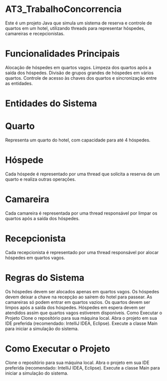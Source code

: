 # AT3_TrabalhoConcorrencia

Este é um projeto Java que simula um sistema de reserva e controle de quartos em um hotel, utilizando threads para representar hóspedes, camareiras e recepcionistas.

# Funcionalidades Principais
Alocação de hóspedes em quartos vagos.
Limpeza dos quartos após a saída dos hóspedes.
Divisão de grupos grandes de hóspedes em vários quartos.
Controle de acesso às chaves dos quartos e sincronização entre as entidades.
# Entidades do Sistema
# Quarto
Representa um quarto do hotel, com capacidade para até 4 hóspedes.

# Hóspede
Cada hóspede é representado por uma thread que solicita a reserva de um quarto e realiza outras operações.

# Camareira
Cada camareira é representada por uma thread responsável por limpar os quartos após a saída dos hóspedes.

# Recepcionista
Cada recepcionista é representado por uma thread responsável por alocar hóspedes em quartos vagos.

# Regras do Sistema
Os hóspedes devem ser alocados apenas em quartos vagos.
Os hóspedes devem deixar a chave na recepção ao saírem do hotel para passear.
As camareiras só podem entrar em quartos vazios.
Os quartos devem ser limpos após a saída dos hóspedes.
Hóspedes em espera devem ser atendidos assim que quartos vagos estiverem disponíveis.
Como Executar o Projeto
Clone o repositório para sua máquina local.
Abra o projeto em sua IDE preferida (recomendado: IntelliJ IDEA, Eclipse).
Execute a classe Main para iniciar a simulação do sistema.

# Como Executar o Projeto
Clone o repositório para sua máquina local.
Abra o projeto em sua IDE preferida (recomendado: IntelliJ IDEA, Eclipse).
Execute a classe Main para iniciar a simulação do sistema.
